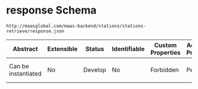 # response Schema

```
http://maasglobal.com/maas-backend/stations/stations-retrieve/response.json
```

| Abstract            | Extensible | Status  | Identifiable | Custom Properties | Additional Properties | Defined In                                                             |
| ------------------- | ---------- | ------- | ------------ | ----------------- | --------------------- | ---------------------------------------------------------------------- |
| Can be instantiated | No         | Develop | No           | Forbidden         | Permitted             | [maas-backend/stations/stations-retrieve/response.json](response.json) |
